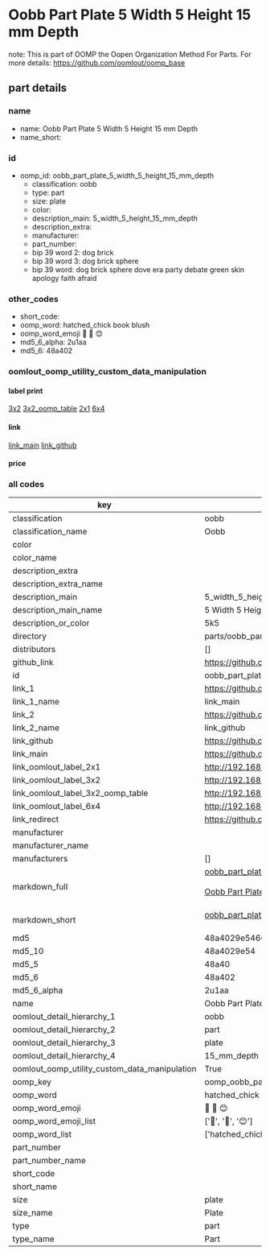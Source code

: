 # Oobb Part Plate 5 Width 5 Height 15 mm Depth  

note: This is part of OOMP the Oopen Organization Method For Parts. For more details: https://github.com/oomlout/oomp_base

##  part details
  







### name
* name: Oobb Part Plate 5 Width 5 Height 15 mm Depth
* name_short: 
### id
* oomp_id: oobb_part_plate_5_width_5_height_15_mm_depth
  * classification: oobb
  * type: part
  * size: plate
  * color: 
  * description_main: 5_width_5_height_15_mm_depth
  * description_extra: 
  * manufacturer: 
  * part_number: 
  * bip 39 word 2: dog brick
  * bip 39 word 3: dog brick sphere
  * bip 39 word: dog brick sphere dove era party debate green skin apology faith afraid

### other_codes
* short_code: 
* oomp_word: hatched_chick book blush
* oomp_word_emoji :hatched_chick: :book: :blush:
* md5_6_alpha: 2u1aa
* md5_6: 48a402






### oomlout_oomp_utility_custom_data_manipulation
#### label print
[3x2](http://192.168.1.245:1112/?label=oomp%202u1aa)
[3x2_oomp_table](http://192.168.1.108:1112/?label=oomp%202u1aa)
[2x1](http://192.168.1.242:1112/?label=oomp%202u1aa)
[6x4](http://192.168.1.55:1112/?label=oomp%202u1aa)    

#### link

[link_main](https://github.com/oomlout/oomlout_oomp_version_1_messy/tree/main/parts/oobb_part_plate_5_width_5_height_15_mm_depth) [link_github](https://github.com/oomlout/oomlout_oomp_version_1_messy/tree/main/parts/oobb_part_plate_5_width_5_height_15_mm_depth)                             

#### price







### all codes 
| key | value |  
| --- | --- |  
| classification | oobb |  
| classification_name | Oobb |  
| color |  |  
| color_name |  |  
| description_extra |  |  
| description_extra_name |  |  
| description_main | 5_width_5_height_15_mm_depth |  
| description_main_name | 5 Width 5 Height 15 mm Depth |  
| description_or_color | 5k5 |  
| directory | parts/oobb_part_plate_5_width_5_height_15_mm_depth |  
| distributors | [] |  
| github_link | https://github.com/oomlout/oomlout_oomp_part_src/tree/main/parts/oobb_part_plate_5_width_5_height_15_mm_depth |  
| id | oobb_part_plate_5_width_5_height_15_mm_depth |  
| link_1 | https://github.com/oomlout/oomlout_oomp_version_1_messy/tree/main/parts/oobb_part_plate_5_width_5_height_15_mm_depth |  
| link_1_name | link_main |  
| link_2 | https://github.com/oomlout/oomlout_oomp_version_1_messy/tree/main/parts/oobb_part_plate_5_width_5_height_15_mm_depth |  
| link_2_name | link_github |  
| link_github | https://github.com/oomlout/oomlout_oomp_version_1_messy/tree/main/parts/oobb_part_plate_5_width_5_height_15_mm_depth |  
| link_main | https://github.com/oomlout/oomlout_oomp_version_1_messy/tree/main/parts/oobb_part_plate_5_width_5_height_15_mm_depth |  
| link_oomlout_label_2x1 | http://192.168.1.242:1112/?label=oomp%202u1aa |  
| link_oomlout_label_3x2 | http://192.168.1.245:1112/?label=oomp%202u1aa |  
| link_oomlout_label_3x2_oomp_table | http://192.168.1.108:1112/?label=oomp%202u1aa |  
| link_oomlout_label_6x4 | http://192.168.1.55:1112/?label=oomp%202u1aa |  
| link_redirect | https://github.com/oomlout/oomlout_oomp_version_1_messy/tree/main/parts/oobb_part_plate_5_width_5_height_15_mm_depth |  
| manufacturer |  |  
| manufacturer_name |  |  
| manufacturers | [] |  
| markdown_full | [oobb_part_plate_5_width_5_height_15_mm_depth](none)<br>[](none)<br>[Oobb Part Plate 5 Width 5 Height 15 Mm Depth](none)<br><br> |  
| markdown_short | [oobb_part_plate_5_width_5_height_15_mm_depth](none)<br><br> |  
| md5 | 48a4029e5466470a8226241da2c6ea04 |  
| md5_10 | 48a4029e54 |  
| md5_5 | 48a40 |  
| md5_6 | 48a402 |  
| md5_6_alpha | 2u1aa |  
| name | Oobb Part Plate 5 Width 5 Height 15 mm Depth |  
| oomlout_detail_hierarchy_1 | oobb |  
| oomlout_detail_hierarchy_2 | part |  
| oomlout_detail_hierarchy_3 | plate |  
| oomlout_detail_hierarchy_4 | 15_mm_depth |  
| oomlout_oomp_utility_custom_data_manipulation | True |  
| oomp_key | oomp_oobb_part_plate_5_width_5_height_15_mm_depth |  
| oomp_word | hatched_chick book blush |  
| oomp_word_emoji | :hatched_chick: :book: :blush: |  
| oomp_word_emoji_list | [':hatched_chick:', ':book:', ':blush:'] |  
| oomp_word_list | ['hatched_chick', 'book', 'blush'] |  
| part_number |  |  
| part_number_name |  |  
| short_code |  |  
| short_name |  |  
| size | plate |  
| size_name | Plate |  
| type | part |  
| type_name | Part |  
